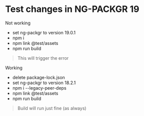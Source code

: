 # Test changes in NG-PACKGR 19

Not working

+ set ng-packgr to version 19.0.1
+ npm i
+ npm link @test/assets
+ npm run build

> This will trigger the error

Working

+ delete package-lock.json
+ set ng-packgr to version 18.2.1
+ npm i --legacy-peer-deps
+ npm link @test/assets
+ npm run build

> Build will run just fine (as always)
